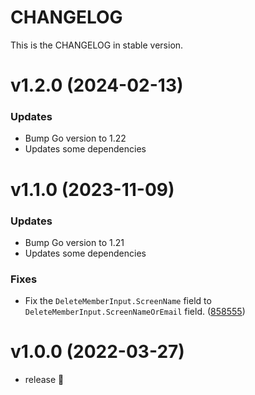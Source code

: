 # CHANGELOG

This is the CHANGELOG in stable version.

# v1.2.0 (2024-02-13)

### Updates

- Bump Go version to 1.22
- Updates some dependencies

# v1.1.0 (2023-11-09)

### Updates

- Bump Go version to 1.21
- Updates some dependencies

### Fixes

- Fix the `DeleteMemberInput.ScreenName` field to `DeleteMemberInput.ScreenNameOrEmail` field. ([858555](https://github.com/michimani/go-esa/commit/88585557b7ff38dfbd32019ce3d7e51411e98ba5))

# v1.0.0 (2022-03-27)

- release 🚀
